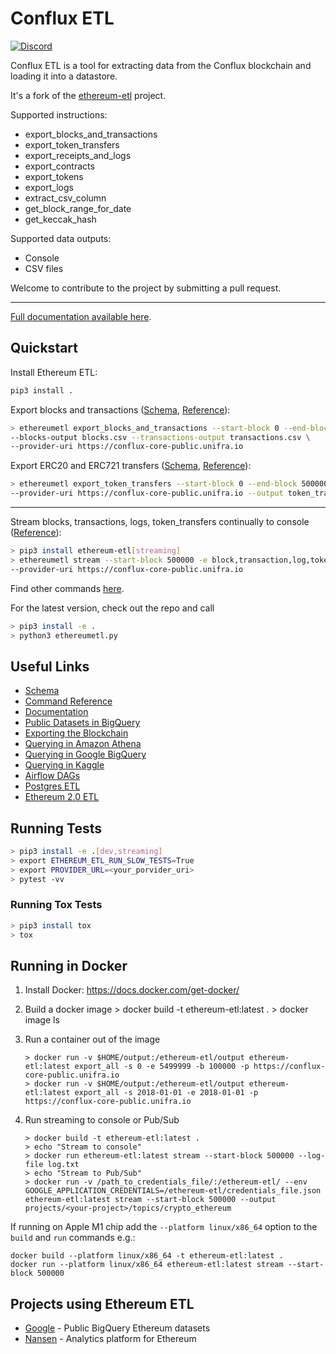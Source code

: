 # Conflux ETL

[![Discord](https://img.shields.io/badge/discord-join%20chat-blue.svg)](https://discord.gg/erww7xrffc)

Conflux ETL is a tool for extracting data from the Conflux blockchain and loading it into a datastore.

It's a fork of the [ethereum-etl](https://github.com/blockchain-etl/ethereum-etl) project.

Supported instructions:

- export_blocks_and_transactions
- export_token_transfers
- export_receipts_and_logs
- export_contracts
- export_tokens
- export_logs
- extract_csv_column
- get_block_range_for_date
- get_keccak_hash

Supported data outputs:

- Console
- CSV files

Welcome to contribute to the project by submitting a pull request.

---

[Full documentation available here](http://ethereum-etl.readthedocs.io/).

## Quickstart

Install Ethereum ETL:

```bash
pip3 install .
```

Export blocks and transactions ([Schema](docs/schema.md#blockscsv), [Reference](docs/commands.md#export_blocks_and_transactions)):

```bash
> ethereumetl export_blocks_and_transactions --start-block 0 --end-block 500000 \
--blocks-output blocks.csv --transactions-output transactions.csv \
--provider-uri https://conflux-core-public.unifra.io
```

Export ERC20 and ERC721 transfers ([Schema](docs/schema.md#token_transferscsv), [Reference](docs/commands.md##export_token_transfers)):

```bash
> ethereumetl export_token_transfers --start-block 0 --end-block 500000 \
--provider-uri https://conflux-core-public.unifra.io --output token_transfers.csv
```

---

Stream blocks, transactions, logs, token_transfers continually to console ([Reference](docs/commands.md#stream)):

```bash
> pip3 install ethereum-etl[streaming]
> ethereumetl stream --start-block 500000 -e block,transaction,log,token_transfer --log-file log.txt \
--provider-uri https://conflux-core-public.unifra.io
```

Find other commands [here](https://ethereum-etl.readthedocs.io/en/latest/commands/).

For the latest version, check out the repo and call

```bash
> pip3 install -e .
> python3 ethereumetl.py
```

## Useful Links

- [Schema](https://ethereum-etl.readthedocs.io/en/latest/schema/)
- [Command Reference](https://ethereum-etl.readthedocs.io/en/latest/commands/)
- [Documentation](https://ethereum-etl.readthedocs.io/)
- [Public Datasets in BigQuery](https://github.com/blockchain-etl/public-datasets)
- [Exporting the Blockchain](https://ethereum-etl.readthedocs.io/en/latest/exporting-the-blockchain/)
- [Querying in Amazon Athena](https://ethereum-etl.readthedocs.io/en/latest/amazon-athena/)
- [Querying in Google BigQuery](https://ethereum-etl.readthedocs.io/en/latest/google-bigquery/)
- [Querying in Kaggle](https://www.kaggle.com/bigquery/ethereum-blockchain)
- [Airflow DAGs](https://github.com/blockchain-etl/ethereum-etl-airflow)
- [Postgres ETL](https://github.com/blockchain-etl/ethereum-etl-postgresql)
- [Ethereum 2.0 ETL](https://github.com/blockchain-etl/ethereum2-etl)

## Running Tests

```bash
> pip3 install -e .[dev,streaming]
> export ETHEREUM_ETL_RUN_SLOW_TESTS=True
> export PROVIDER_URL=<your_porvider_uri>
> pytest -vv
```

### Running Tox Tests

```bash
> pip3 install tox
> tox
```

## Running in Docker

1.  Install Docker: https://docs.docker.com/get-docker/

2.  Build a docker image > docker build -t ethereum-etl:latest . > docker image ls
3.  Run a container out of the image

        > docker run -v $HOME/output:/ethereum-etl/output ethereum-etl:latest export_all -s 0 -e 5499999 -b 100000 -p https://conflux-core-public.unifra.io
        > docker run -v $HOME/output:/ethereum-etl/output ethereum-etl:latest export_all -s 2018-01-01 -e 2018-01-01 -p https://conflux-core-public.unifra.io

4.  Run streaming to console or Pub/Sub

        > docker build -t ethereum-etl:latest .
        > echo "Stream to console"
        > docker run ethereum-etl:latest stream --start-block 500000 --log-file log.txt
        > echo "Stream to Pub/Sub"
        > docker run -v /path_to_credentials_file/:/ethereum-etl/ --env GOOGLE_APPLICATION_CREDENTIALS=/ethereum-etl/credentials_file.json ethereum-etl:latest stream --start-block 500000 --output projects/<your-project>/topics/crypto_ethereum

If running on Apple M1 chip add the `--platform linux/x86_64` option to the `build` and `run` commands e.g.:

```
docker build --platform linux/x86_64 -t ethereum-etl:latest .
docker run --platform linux/x86_64 ethereum-etl:latest stream --start-block 500000
```

## Projects using Ethereum ETL

- [Google](https://goo.gl/oY5BCQ) - Public BigQuery Ethereum datasets
- [Nansen](https://www.nansen.ai/?ref=ethereumetl) - Analytics platform for Ethereum
